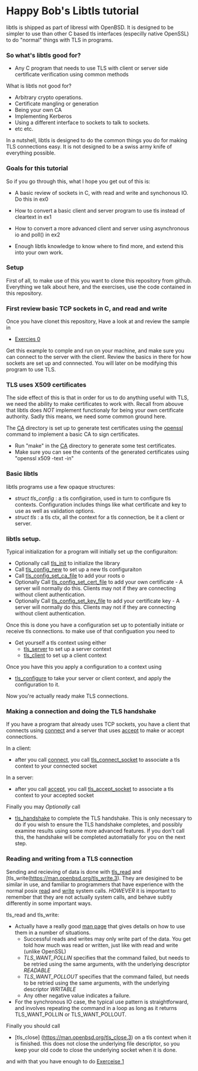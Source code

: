 
# Happy Bob's Libtls tutorial

libtls is shipped as part of libressl with OpenBSD. It is designed to be simpler to use than
other C based tls interfaces (especilly native OpenSSL) to do "normal" things with TLS in programs.

### So what's libtls good for?

- Any C program that needs to use TLS with client or server side certificate verification using common methods

What is libtls not good for?

- Arbitrary crypto operations.
- Certificate mangling or generation
- Being your own CA
- Implementing Kerberos
- Using a different interface to sockets to talk to sockets.
- etc etc.

In a nutshell, libtls is designed to do the common things you do for making TLS connections easy. It is not designed to be a swiss army knife of everything possible.

### Goals for this tutorial

So if you go through this, what I hope you get out of this is:

- A basic review of sockets in C, with read and write and synchonous IO. Do this in ex0

- How to convert a basic client and server program to use tls instead of cleartext in ex1

- How to convert a more advanced client and server using asynchronous io and poll() in ex2

- Enough libtls knowledge to know where to find more, and extend this into your own work.

### Setup

First of all, to make use of this you want to clone this repository from github. Everything
we talk about here, and the exercises, use the code contained in this repository.

### First review basic TCP sockets in C, and read and write

Once you have clonet this repository, Have a look at and review the sample in

- [Exercies 0](ex0)

Get this example to comple and run on your machine, and make sure you can connect
to the server with the client. Review the basics in there for how sockets are set up
and connnected. You will later on be modifying this program to use TLS.

### TLS uses X509 certificates

The side effect of this is that in order for us to do anything useful with TLS, we need the ability to make certificates to work with. Recall from abouve that libtls does *NOT* implement functionaly for being your own certificate authority. Sadly this means, we need some common ground here.

The [CA](CA) directory is set up to generate test certificates using the [openssl](https://man.openbsd.org/openssl.1) command to implement a basic CA to sign certificates.

- Run "make" in the [CA](CA) directory to generate some test certificates.
- Make sure you can see the contents of the generated certificates using "openssl x509 -text -in"

### Basic libtls

libtls programs use a few opaque structures:

- *struct tls_config* : a tls configiration, used in turn to configure tls contexts. Configuration includes things like what certificate and key to use as well as validation options. 
- *struct tls* : a tls ctx, all the context for a tls connection, be it a client or server. 

### libtls setup. 

Typical initialization for a program will initially set up the configuraiton:

- Optionally call [tls_init](https://man.openbsd.org/tls_init.3) to initialize the library
- Call [tls_config_new](https://man.openbsd.org/tls_config_new.3) to set up a new tls configuraiton
- Call [tls_config_set_ca_file](https://man.openbsd.org/tls_config_set_ca_file.3) to add your roots o
- Optionally Call [tls_config_set_cert_file](https://man.openbsd.org/tls_config_set_cert_file.3) to add your own certificate - A server will normally do this. Clients may not if they are connecting without client authentication.
- Optionally Call [tls_config_set_key_file](https://man.openbsd.org/tls_config_set__key_file.3) to add your certificate key - A server will normally do this. Clients may not if they are connecting without client authentication.

Once this is done you have a configuration set up to potentially initiate or receive tls connections. to make use of that configuation you need to

- Get yourself a tls context using either
  - [tls_server](https://man.openbsd.org/tls_server.3) to set up a server context
  - [tls_client](https://man.openbsd.org/tls_client.3) to set up a client context

Once you have this you apply a configuration to a context using

- [tls_configure](https://man.openbsd.org/tls_configure.3) to take your server or client context, and apply the configuration to it.

Now you're actually ready make TLS connections.

### Making a connection and doing the TLS handshake

If you have a program that already uses TCP sockets, you have a client that connects using [connect](https://man.openbsd.org/connect.2) and a server that uses [accept](https://man.openbsd.org/accept.2) to make or accept connections.

In a client:
- after you call [connect](https://man.openbsd.org/connect.2), you call [tls_connect_socket](https://man.openbsd.org/tls_connect_socket.3) to associate a tls context to your connected socket

In a server:
- after you call [accept](https://man.openbsd.org/accept.2), you call [tls_accept_socket](https://man.openbsd.org/tls_accept_socket.3) to associate a tls context to your accepted socket

Finally you may *Optionally* call

- [tls_handshake](https://man.openbsd.org/tls_handshake.3) to complete the TLS handshake. This is only necessary to do if you wish to ensure the TLS handshake completes, and possibly examine results using some more advanced features. If you don't call this, the handshake will be completed automatially for you on the next step.

### Reading and writing from a TLS connection

Sending and recieving of data is done with [tls_read](https://man.openbsd.org/tls_read.3) and [tls_write(https://man.openbsd.org/tls_write.3). They are desigined to be similar in use, and familiar to programmers that have experience with the normal posix [read](https://man.openbsd.org/read.2) and [write](https://man.openbsd.org/write.2) system calls. *HOWEVER* it is important to remember that they are not actually system calls, and behave subtly differently in some important ways.

tls_read and tls_write:

- Actually have a really good [man page](https://man.openbsd.org/tls_read.3) that gives details on how to use them in a number of situations.
  - Successful reads and writes may only write part of the data. You get told how much was read or written, just like with read and write (unlike OpenSSL)
  - *TLS_WANT_POLLIN* specifies that the command failed, but needs to be retried using the same arguments, with the underlying descriptor *READABLE*
  - *TLS_WANT_POLLOUT* specifies that the command failed, but needs to be retried using the same arguments, with the underlying descriptor *WRITABLE*
  - Any other negative value indicates a failure.
- For the synchronous IO case, the typical use pattern is straightforward, and involves repeating the command in a loop as long as it returns TLS_WANT_POLLIN or TLS_WANT_POLLOUT.

Finally you should call

- [tls_close] (https://man.openbsd.org/tls_close.3) on a tls context when it is finished. this does not close the underlying file descriptor, so you keep your old code to close the underlying socket when it is done. 

and with that you have enough to do [Exerceise 1](ex1)























